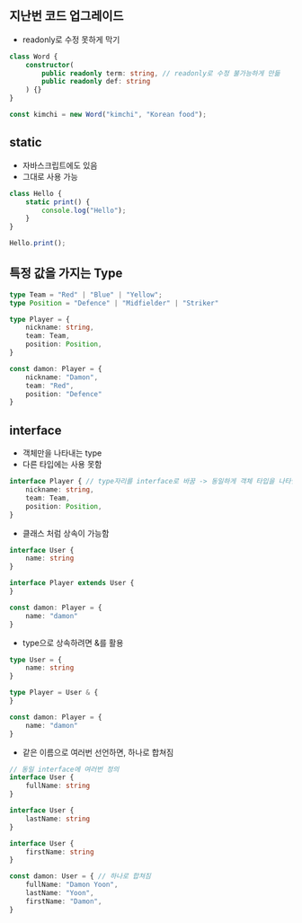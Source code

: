 ## 지난번 코드 업그레이드

- readonly로 수정 못하게 막기

```ts
class Word {
	constructor(
		public readonly term: string, // readonly로 수정 불가능하게 만듦
		public readonly def: string
	) {}
}

const kimchi = new Word("kimchi", "Korean food");
```

## static

- 자바스크립트에도 있음
- 그대로 사용 가능

```ts
class Hello {
	static print() {
		console.log("Hello");
	}
}

Hello.print();
```

## 특정 값을 가지는 Type

```ts
type Team = "Red" | "Blue" | "Yellow";
type Position = "Defence" | "Midfielder" | "Striker"

type Player = {
	nickname: string,
	team: Team,
	position: Position,
}

const damon: Player = {
	nickname: "Damon",
	team: "Red",
	position: "Defence"
}
```

## interface
- 객체만을 나타내는 type
- 다른 타입에는 사용 못함

```ts
interface Player { // type자리를 interface로 바꿈 -> 동일하게 객체 타입을 나타냄
	nickname: string,
	team: Team,
	position: Position,
}
```

- 클래스 처럼 상속이 가능함
```ts
interface User {
	name: string
}

interface Player extends User {
}

const damon: Player = {
	name: "damon"
}
```

- type으로 상속하려면 &를 활용
```ts
type User = {
	name: string
}

type Player = User & {
}

const damon: Player = {
	name: "damon"
}
```

- 같은 이름으로 여러번 선언하면, 하나로 합쳐짐
```ts
// 동일 interface에 여러번 정의
interface User {
	fullName: string
}

interface User {
	lastName: string
}

interface User {
	firstName: string
}

const damon: User = { // 하나로 합쳐짐
	fullName: "Damon Yoon",
	lastName: "Yoon",
	firstName: "Damon",
}
```